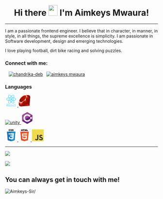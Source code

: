 ### <h1 align="center">Hi there <img src="https://raw.githubusercontent.com/iampavangandhi/iampavangandhi/master/gifs/Hi.gif" width="30px" height="35px"> I'm Aimkeys Mwaura!</h1>
***


I am a passionate frontend engineer. I believe that in character, in manner, in style, in all things, the supreme excellence is simplicity.
I am passionate in Software development, design and emerging technologies.

I love playing football, dirt bike racing  and solving puzzles.

<h3 align="left">Connect with me:</h3>
<p align="left">
   &thinsp;&thinsp;&thinsp;
    <a href="https://www.linkedin.com/in/kelvin-aimkeys-mwaura-654447244/" target="blank" title="LinkedIn"><img align="center" src="https://raw.githubusercontent.com/rahuldkjain/github-profile-readme-generator/master/src/images/icons/Social/linked-in-alt.svg" alt="chandrika-deb" height="30" width="40" /></a>&thinsp;&thinsp;&thinsp;
 <a href="https://dribbble.com/aimkeys mwaura" target="blank"><img align="center" src="https://raw.githubusercontent.com/rahuldkjain/github-profile-readme-generator/master/src/images/icons/Social/dribbble.svg" alt="aimkeys mwaura" height="30" width="40" /></a>


<h3 align="left">Languages</h3>
<p align="left"> 
<a href="https://reactjs.org/" target="_blank" rel="noreferrer"> <img src="https://raw.githubusercontent.com/devicons/devicon/master/icons/react/react-original-wordmark.svg" alt="react" width="40" height="40"/> </a>
<a href="https://www.ruby-lang.org/en/" target="_blank" rel="noreferrer"> <img src="https://raw.githubusercontent.com/devicons/devicon/master/icons/ruby/ruby-original.svg" alt="ruby" width="40" height="40"/> </a>


<a href="https://unity.com/" target="_blank" rel="noreferrer"> <img src="https://www.vectorlogo.zone/logos/unity3d/unity3d-icon.svg" alt="unity" width="40" height="40"/> </a> <a href="https://www.w3schools.com/cs/" target="_blank" rel="noreferrer"> <img src="https://raw.githubusercontent.com/devicons/devicon/master/icons/csharp/csharp-original.svg" alt="csharp" width="40" height="40"/> </a></p>


<a href="https://www.w3schools.com/css/" target="_blank" rel="noreferrer"> <img src="https://raw.githubusercontent.com/devicons/devicon/master/icons/css3/css3-original-wordmark.svg" alt="css3" width="40" height="40"/> </a>
<a href="https://www.w3.org/html/" target="_blank" rel="noreferrer"> <img src="https://raw.githubusercontent.com/devicons/devicon/master/icons/html5/html5-original-wordmark.svg" alt="html5" width="40" height="40"/> </a> 
<a href="https://developer.mozilla.org/en-US/docs/Web/JavaScript" target="_blank" rel="noreferrer"> <img src="https://raw.githubusercontent.com/devicons/devicon/master/icons/javascript/javascript-original.svg" alt="javascript" width="40" height="40"/> </a> 

    
---

<p align='left'>
    <img src="https://github-readme-stats.vercel.app/api/top-langs/?username=Aimkeys-Sir&layout=compact&title_color=ffffff&icon_color=2A75CF&text_color=daf7dc&bg_color=191919">
    
 <!--START_SECTION:waka-->
<!--END_SECTION:waka-->

</p>   
<p align="left">
<img src="https://github-readme-streak-stats.herokuapp.com/?user=Aimkeys-Sir&ring=fad02c&fire=fad02c&currStreakLabel=fad02c&background=1F222E&hide_border=true&sideNums=fff6ea&sideLabels=fff6ea&dates=fff6ea&currStreakNum=fff6ea" width="405"/>
</p>

##  You can always get in touch with me!
<p align="left"> <img src=https://komarev.com/ghpvc/?username=Aimkeys-Sir&color=blueviolet alt=Aimkeys-Sir/></p>
